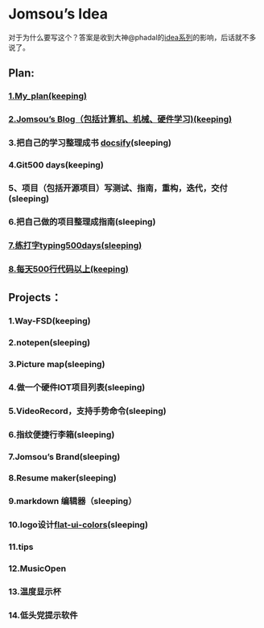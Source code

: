 # Jomsou’s Idea

对于为什么要写这个？答案是收到大神@phadal的[idea系列](https://github.com/phodal/ideas)的影响，后话就不多说了。
## Plan:
### [1.My_plan(keeping)](My_plan.md)
### [2.Jomsou’s Blog（包括计算机、机械、硬件学习)(keeping)](http://jomsou.github.io)
### 3.把自己的学习整理成书 [docsify](https://docsify.js.org/#/zh-cn/custom-navbar)(sleeping)
### 4.Git500 days(keeping)
### 5、项目（包括开源项目）写测试、指南，重构，迭代，交付(sleeping)
### 6.把自己做的项目整理成指南(sleeping)
### [7.练打字typing500days(sleeping)](练打字typing500days.md)
### [8.每天500行代码以上(keeping)](每天500行代码以上.md)


## Projects：
### 1.Way-FSD(keeping)
### 2.notepen(sleeping)
### 3.Picture map(sleeping)
### 4.做一个硬件IOT项目列表(sleeping)
### 5.VideoRecord，支持手势命令(sleeping)
### 6.指纹便捷行李箱(sleeping)
### 7.Jomsou’s Brand(sleeping)
### 8.Resume maker(sleeping)
### 9.markdown 编辑器（sleeping）
### 10.logo设计[flat-ui-colors](http://mildrenben.github.io/flat-ui-colors/)(sleeping)
### 11.tips
### 12.MusicOpen
### 13.温度显示杯
### 14.低头党提示软件


